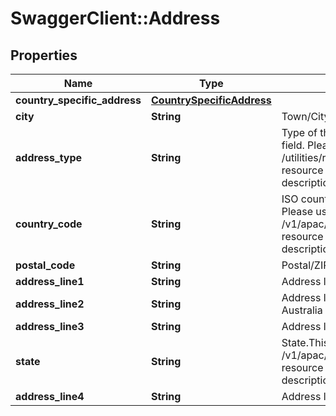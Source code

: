# SwaggerClient::Address

## Properties
Name | Type | Description | Notes
------------ | ------------- | ------------- | -------------
**country_specific_address** | [**CountrySpecificAddress**](CountrySpecificAddress.md) |  | [optional] 
**city** | **String** | Town/City | [optional] 
**address_type** | **String** | Type of the address. This is a reference data field. Please use /utilities/referenceData/{addressType} resource to get valid values of this field with descriptions. | 
**country_code** | **String** | ISO country code. This is a reference data field. Please use /v1/apac/utilities/referenceData/{country} resource to get valid value of this field with description. | [optional] 
**postal_code** | **String** | Postal/ZIP code | [optional] 
**address_line1** | **String** | Address line 1 | [optional] 
**address_line2** | **String** | Address line 2. It is the unit number for Australia | [optional] 
**address_line3** | **String** | Address line 3. | [optional] 
**state** | **String** | State.This is a reference data field. Please use /v1/apac/utilities/referenceData/{addressState} resource to get valid value of this field with description. | [optional] 
**address_line4** | **String** | Address line 4. | [optional] 

